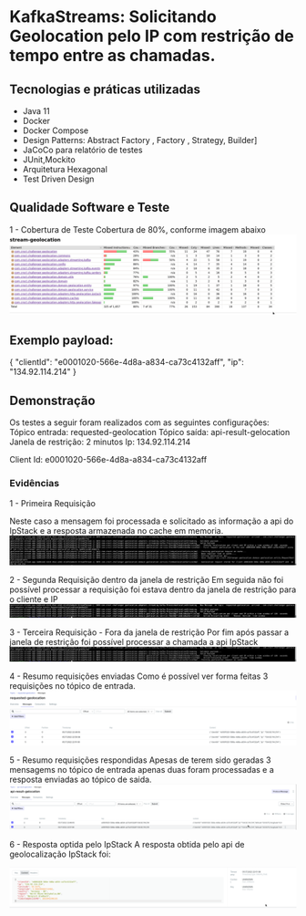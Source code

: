 # KafkaStreams: Solicitando Geolocation pelo IP com restrição de tempo entre as chamadas.


## Tecnologias e práticas utilizadas
- Java 11
- Docker
- Docker Compose
- Design Patterns: Abstract Factory , Factory , Strategy, Builder]
- JaCoCo para relatório de testes
- JUnit,Mockito
- Arquitetura Hexagonal
- Test Driven Design


## Qualidade Software e Teste
1 - Cobertura de Teste
	Cobertura de 80%, conforme imagem abaixo
![Cobertura testes](https://github.com/maiconsa/request-geolocation-kafka-stream/blob/main/imgs/cobertura-testes.png)	


## Exemplo payload:

{ "clientId": "e0001020-566e-4d8a-a834-ca73c4132aff", "ip": "134.92.114.214" }


## Demonstração

 Os testes a seguir foram realizados com as seguintes configurações:
 Tópico entrada: requested-geolocation
 Tópico saída: api-result-gelocation
 Janela de restrição: 2 minutos
 Ip: 134.92.114.214
 
 Client Id: e0001020-566e-4d8a-a834-ca73c4132aff


### Evidências

1 - Primeira Requisição

Neste caso a mensagem foi processada e solicitado as informação a api do IpStack e a resposta armazenada no cache em memoria.
![Logs primeira requisição](https://github.com/maiconsa/request-geolocation-kafka-stream/blob/main/imgs/first-request.png)

2 - Segunda Requisição dentro da janela de restrição
Em seguida não foi possível processar a requisição foi estava dentro da janela de restrição para o cliente e IP
![Logs segunda requisição](https://github.com/maiconsa/request-geolocation-kafka-stream/blob/main/imgs/second-request.png)

3 - Terceira Requisição - Fora da janela  de restrição
Por fim após passar a janela de restrição foi possível processar a chamada a api IpStack
![Logs terceira requisição requisição](https://github.com/maiconsa/request-geolocation-kafka-stream/blob/main/imgs/third-request.png)


4 - Resumo requisições enviadas
Como é possível ver forma feitas 3 requisições no tópico de entrada.
![Eventos enviados](https://github.com/maiconsa/request-geolocation-kafka-stream/blob/main/imgs/request-events.png)

5 - Resumo requisições respondidas
Apesas de terem sido geradas 3 mensagems no tópico  de entrada apenas duas foram processadas e a resposta enviadas ao tópico de saida.
![Eventos responsidos](https://github.com/maiconsa/request-geolocation-kafka-stream/blob/main/imgs/result-events.png)

6 - Resposta optida pelo IpStack
 A resposta obtida pelo api de geolocalização IpStack foi:

![Resposta IpStack](https://github.com/maiconsa/request-geolocation-kafka-stream/blob/main/imgs/response-payload-event.png)

